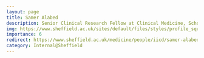 ```yaml
---
layout: page
title: Samer Alabed
description: Senior Clinical Research Fellow at Clinical Medicine, School of Medicine and Population Health
img: https://www.sheffield.ac.uk/sites/default/files/styles/profile_square_lg_1x/public/2021-10/Alabed-Samer.jpg?h=d54ef126&itok=2hDmzObz
importance: 6
redirect: https://www.sheffield.ac.uk/medicine/people/iicd/samer-alabed
category: Internal@Sheffield
---
```

